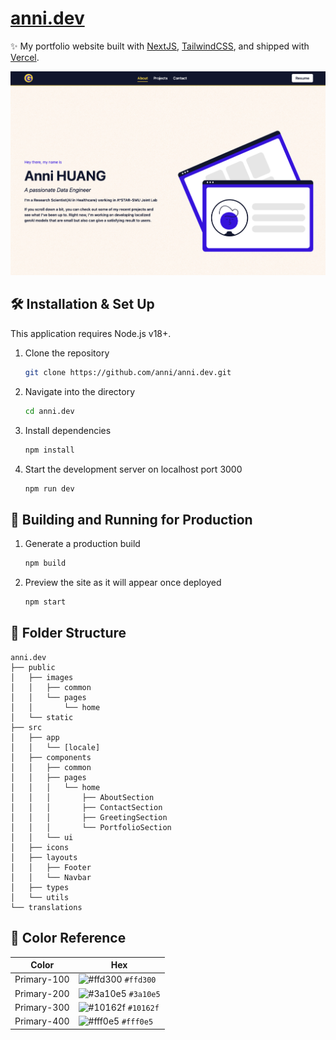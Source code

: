 <h1>
  <a href="https://anni.dev" target="_blank">anni.dev</a>
</h1>

<p>
✨ My portfolio website built with <a href="https://nextjs.org" target="_blank">NextJS</a>, <a href="https://tailwindcss.com" target="_blank">TailwindCSS</a>, and shipped with <a href="https://vercel.com" target="_blank">Vercel</a>.
</p>

![Image 1](./src/app/opengraph-image.jpg)

## 🛠 Installation & Set Up

This application requires Node.js v18+.

1. Clone the repository

    ```sh
    git clone https://github.com/anni/anni.dev.git
    ```

2. Navigate into the directory

    ```sh
    cd anni.dev
    ```

3. Install dependencies

    ```sh
    npm install
    ```

4. Start the development server on localhost port 3000

    ```sh
    npm run dev
    ```

## 🚀 Building and Running for Production

1. Generate a production build

    ```sh
    npm build
    ```

2. Preview the site as it will appear once deployed

    ```sh
    npm start
    ```

## 📁 Folder Structure

```
anni.dev
├── public
│   ├── images
│   │   ├── common
│   │   └── pages
│   │       └── home
│   └── static
├── src
│   ├── app
│   │   └── [locale]
│   ├── components
│   │   ├── common
│   │   ├── pages
│   │   │   └── home
│   │   │       ├── AboutSection
│   │   │       ├── ContactSection
│   │   │       ├── GreetingSection
│   │   │       └── PortfolioSection
│   │   └── ui
│   ├── icons
│   ├── layouts
│   │   ├── Footer
│   │   └── Navbar
│   ├── types
│   └── utils
└── translations
```

## 🎨 Color Reference

| Color       | Hex                                                                |
| ----------- | ------------------------------------------------------------------ |
| Primary-100 | ![#ffd300](https://via.placeholder.com/10/ffd300?text=+) `#ffd300` |
| Primary-200 | ![#3a10e5](https://via.placeholder.com/10/3a10e5?text=+) `#3a10e5` |
| Primary-300 | ![#10162f](https://via.placeholder.com/10/10162f?text=+) `#10162f` |
| Primary-400 | ![#fff0e5](https://via.placeholder.com/10/fff0e5?text=+) `#fff0e5` |
